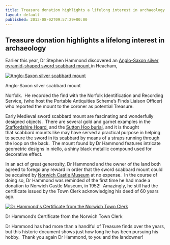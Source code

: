 ```yaml
---
title: Treasure donation highlights a lifelong interest in archaeology
layout: default
published: 2013-08-02T09:57:29+00:00
---
```


Treasure donation highlights a lifelong interest in archaeology
---------------------------------------------------------------

Earlier this year, Dr Stephen Hammond discovered an [Anglo-Saxon silver pyramid-shaped sword scabbard moun](http://finds.org.uk/database/artefacts/record/id/538684)[t ](http://finds.org.uk/database/artefacts/record/id/538684)in Heacham,

[![Anglo-Saxon silver scabbard mount](../files/2013/08/2013T75-A-S-Sword-Mount-150x150.jpg)](../files/2013/08/2013T75-A-S-Sword-Mount.jpg)

Anglo-Saxon silver scabbard mount

Norfolk.  He recorded the find with the Norfolk Identification and Recording Service, (who host the Portable Antiquities Scheme’s Finds Liaison Officer) who reported the mount to the coroner as potential Treasure.   

Early Medieval sword scabbard mount are fascinating and wonderfully designed objects.  There are several gold and garnet examples in the [Staffordshire Hoard ](http://ngm.nationalgeographic.com/2011/11/gold-hoard/clark-photography#/18-scabbard-pendant-inlaid-garnets-blue-glass-670.jpg) and the [Sutton Hoo burial](http://www.britishmuseum.org/research/collection_online/collection_object_details.aspx?objectId=87368&partId=1&searchText=sutton+hoo+pyramid&page=1), and it is thought that scabbard mounts like may have served a practical purpose in helping to secure the sword in its scabbard by means of a straps running through the loop on the back.  The mount found by Dr Hammond features intricate geometric designs in niello, a shiny black metallic compound used for decorative effect. 

In an act of great generosity, Dr Hammond and the owner of the land both agreed to forego any reward in order that the sword scabbard mount could be acquired by [Norwich Castle Museum](http://www.museums.norfolk.gov.uk/Visit_Us/Norwich_Castle/index.htm) at no expense.  In the course of doing so, Dr Hammond was reminded of the first time he had made a donation to Norwich Castle Museum, in 1952!  Amazingly, he still had the certificate issued by the Town Clerk acknowledging his deed of 60 years ago.   

[![Dr Hammond's Certificate from the Norwich Town Clerk](/files/2013/08/City-of-Norwich-pottery-from-Snettisham-150x150.jpg)](/files/2013/08/City-of-Norwich-pottery-from-Snettisham.jpg)

Dr Hammond’s Certificate from the Norwich Town Clerk

Dr Hammond has had more than a handlful of Treasure finds over the years, but this historic document shows just how long he has been pursuing his hobby.  Thank you again Dr Hammond, to you and the landowner!